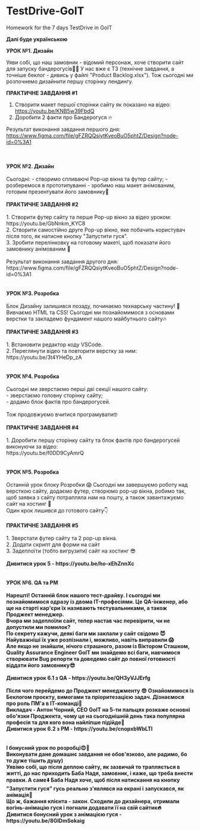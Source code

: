 # TestDrive-GoIT
Homework for the 7 days TestDrive in GoIT

<b>Далі буде українською</b>

<b>УРОК №1. Дизайн</b> 

Уяви собі, що наш замовник - відомий персонаж, хоче створити сайт для запуску бандерогусів🦆💪 
У нас вже є ТЗ (технічне завдання, а точніше беклог - дивись у файлі "Product Backlog.xlsx"). 
Тож сьогодні ми розпочнемо дизайнити першу сторінку лендингу.

<b>ПРАКТИЧНЕ ЗАВДАННЯ #1</b>

1. Створити макет першої сторінки сайту як показано на відео: <br> https://youtu.be/KNB5w39FbdQ 
2. Доробити 2 факти про Бандерогуся 🔥

Результат виконання завдання першого дня:<br>
https://www.figma.com/file/gFZRQQsiytKveoBuO5phtZ/Design?node-id=0%3A1


<br>
<br>
<b>УРОК №2. Дизайн</b>
<br>
<br>
Сьогодні:
- створимо спливаючі Pop-up вікна та футер сайту;
- розберемося в прототипуванні - зробимо наш макет анімованим, готовим презентувати його замовнику💪
<br>
<br>
<b>ПРАКТИЧНЕ ЗАВДАННЯ #2</b>
<br>
<br>
1. Створити футер сайту та перше Pop-up вікно за відео уроком: <br> https://youtu.be/GbNnkm_KYC8 <br>
2. Створити самостійно друге Pop-up вікно, яке побачить користувач після того, як натисне кнопку "Запустити гуся".<br>
3. Зробити перелінковку на готовому макеті, щоб показати його замовнику анімованим 💪<br>
<br>
Результат виконання завдання другого дня:<br>
https://www.figma.com/file/gFZRQQsiytKveoBuO5phtZ/Design?node-id=0%3A1

<br>
<br>
<br>
<b>УРОК №3. Розробка</b>
<br>
<br>
Блок Дизайну залишився позаду, починаємо технарську частину! 💪 Вивчаємо HTML та CSS!
Сьогодні ми познайомимося з основами верстки та закладемо фундамент нашого майбутнього сайту🔥
<br>
<br>
<b>ПРАКТИЧНЕ ЗАВДАННЯ #3</b>
<br>
<br>
1. Встановити редактор коду VSCode. <br>
2. Переглянути відео та повторити верстку за ним:<br> https://youtu.be/3t4YHeDp_zA

<br>
<br>
<br>
<b>УРОК №4. Розробка</b>
<br>
<br>
Сьогодні ми зверстаємо перші дві секції нашого сайту:<br>
  - зверстаємо головну сторінку сайту;<br>
  - додамо блок фактів про бандерогусей.<br>
<br>
Тож продовжуємо вчитися програмувати🤓
<br>
<br>
<b>ПРАКТИЧНЕ ЗАВДАННЯ #4</b><br>
<br>
1. Доробити першу сторінку сайту та блок фактів про бандерогусей виконуючи за відео:<br> https://youtu.be/f0DD9CyAmrQ


<br>
<br>
<br>
<b>УРОК №5. Розробка</b>
<br>
<br>
Останній урок блоку Розробки 😱 Сьогодні ми завершуємо роботу над версткою сайту, додаємо футер, створюмо pop-up вікна, робимо так, щоб заявка з сайту потрапляла нам на пошту, а також завантажуємо сайт на хостинг 💪
<br>
Один крок лишився до готового сайту👇
<br>
<br>
<b>ПРАКТИЧНЕ ЗАВДАННЯ #5</b><br>
<br>
1. Зверстати футер сайту та 2 pop-up вікна.<br>
2. Додати скрипт для форми на сайт<br>
3. Задеплоїти (тобто вигрузити) сайт на хостинг 😎<br>
<br>
<b>Дивитися урок 5<b> - https://youtu.be/ho-xEhZnnXc

<br>
<br>
<br>
<b>УРОК №6. QA та PM</b><br>
  
<br>
Нарешті! Останній блок нашого тест-драйву. І сьогодні ми познайомимося одразу із двома IT-професіями. Це QA-інженер, або ще на старті кар'єри їх називають тестувальниками, а також Проджект менеджер.
<br>
Вчора ми задеплоїли сайт, тепер настав час перевірити, чи не допустили ми помилок?
<br>
По секрету кажучи, деякі баги ми заклали у сайт свідомо 😈 Найуважніші їх уже розпізнали і, можливо, навіть виправили 😱<br>
Але якщо не знайшли, нічого страшного, разом із Віктором Сташком, Quality Assurance Engineer GoIT ми знайдемо всі баги, навчимося створювати Bug репорти та доведемо сайт до повної готовності віддати його замовнику😎
<br>
  <br>
<b>Дивитися урок 6.1 з QA</b> - https://youtu.be/QH3yVJJErfg
<br>
  <br>
Після чого перейдемо до <b>Проджект менеджменту</b> 😎
Ознайомимося із Беклогом проєкту, вимогами та пріоритезацією задач. Дізнаємося про роль ПМ'а в ІТ-команді💪
<br>
Викладач - Антон Чорний, СЕО GoIT на 5-ти пальцях розкаже основні обо'язки Проджекта, чому це на сьогоднішній день така популярна професія та для кого вона найліпше підійде💪
<br>
<b>Дивитися урок 6.2 з PM</b> - https://youtu.be/cnopxbWbLTI 
<br>
<br>
<br>
<b>І бонусний урок по розробці</b>😍🎁
<br>
Виконувати дане домашнє завдання не обов'язково, але радимо, бо то дуже тішить душу)
<br>
Уявімо собі, що після деплою сайту, як зазвичай то трапляється в житті, до нас приходить Баба Надя, замовник, і каже, що треба внести правки. А саме⬇️
Баба Надя хоче, щоб після натискання на кнопку "Запустити гуся" гусь реально з'являвся на екрані і запускався, як анімація💪
<br>
Що ж, бажання клієнта - закон. Сходили до дизайнера, отримали вогінь-анімацію гуся і погнали додавати її на свій сайтик🔥
<br>
Дивитися бонусний урок з анімацією гуся - https://youtu.be/8GlDmSokaig

